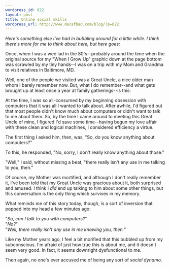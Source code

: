 ```yaml
--- 
wordpress_id: 622
layout: post
title: Online social skills
wordpress_url: http://www.decafbad.com/blog/?p=622
---
```

*Here's something else I've had in bubbling around for a little while.  I think there's more for me to think about here, but here goes:*

  Once, when I was a wee lad in the 80's--probably around the time when the original source for my "When I Grow Up" graphic down at the page bottom was scrawled by my tiny hands--I was on a trip with my Mom and Grandma to visit relatives in Baltimore, MD.  

  Well, one of the people we visited was a Great Uncle, a nice older man whom I barely remember now.  But, what I do remember--and what gets brought up at least once a year at family gatherings--is this:

  At the time, I was so all-consumed by my beginning obsession with computers that it was all I wanted to talk about.  After awhile, I'd figured out that most people didn't know much about computers or didn't want to talk to me about them.  So, by the time I came around to meeting this Great Uncle of mine, I figured I'd save some time--having begun my love affair with these clean and logical machines, I considered efficiency a virtue.  
  
  The first thing I asked him, then, was, "So, do you know anything about computers?"  
  
  To this, he responded, "No, sorry, I don't really know anything about those."
  
  "Well," I said, without missing a beat, "there really isn't any use in me talking to you, then."
  
  Of course, my Mother was mortified, and although I don't really remember it, I've been told that my Great Uncle was gracious about it, both surprised and amused.  I think I *did* end up talking to him about some other things, but this conversation is the only thing which survives in my memory.
  
  What reminds me of this story today, though, is a sort of inversion that popped into my head a few minutes ago: 
    
  "*So, can I talk to you with computers?*"  
  "*No?*"  
  "*Well, there really isn't any use in me knowing you, then.*"
  
  Like my Mother years ago, I feel a bit morified that this bubbled up from my subconscious.  I'm afraid of just how true this is about me, and it doesn't seem very good.  In fact, it seems downright dysfunctional to me.
  
  Then again, no one's ever accused me of being any sort of *social dynamo*.
